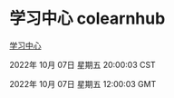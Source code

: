 # 学习中心 colearnhub
[学习中心](http://27.19.33.125:56308/colearnhub/)

2022年 10月 07日 星期五 20:00:03 CST

2022年 10月 07日 星期五 12:00:03 GMT
